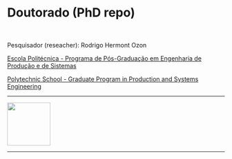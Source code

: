 # Doutorado (PhD repo)

&nbsp;

Pesquisador (reseacher): Rodrigo Hermont Ozon


[Escola Politécnica - Programa de Pós-Graduação em Engenharia de Produção e de Sistemas](https://www.pucpr.br/escola-politecnica/mestrado-doutorado/engenharia-de-producao-e-sistemas/)

[Polytechnic School - Graduate Program in Production and Systems Engineering](https://www.pucpr.br/escola-politecnica/mestrado-doutorado/engenharia-de-producao-e-sistemas/)


***

<img src="https://upload.wikimedia.org/wikipedia/commons/f/f0/Pucpr-logo.jpg" width="100">

***

